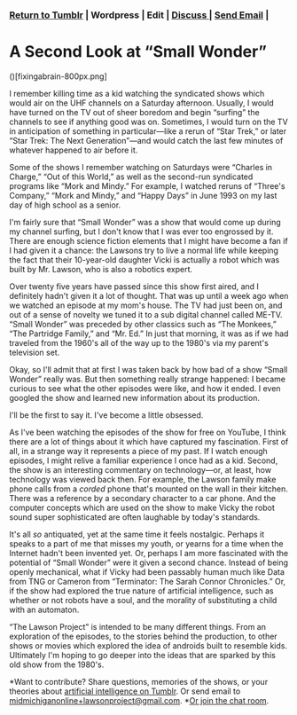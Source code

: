 ### [Return to Tumblr](http://lawsonproject.tumblr.com/) | Wordpress | Edit | [Discuss ](https://gitter.im/MidMichOnline/Lawsonproject)| [Send Email](mailto:midmichiganonline+lawsonproject@gmail.com) |

# A Second Look at “Small Wonder”

()[fixingabrain-800px.png]

I remember killing time as a kid watching the syndicated shows which would air on the UHF channels on a Saturday afternoon. Usually, I would have turned on the TV out of sheer boredom and begin “surfing” the channels to see if anything good was on. Sometimes, I would turn on the TV in anticipation of something in particular—like a rerun of “Star Trek,” or later “Star Trek: The Next Generation”—and would catch the last few minutes of whatever happened to air before it.

Some of the shows I remember watching on Saturdays were “Charles in Charge,” “Out of this World,” as well as the second-run syndicated programs like “Mork and Mindy.” For example, I watched reruns  of “Three's Company,” “Mork and Mindy,” and “Happy Days” in June 1993 on my last day of high school as a senior.

I'm fairly sure that “Small Wonder” was a show that would come up during my channel surfing, but I don't know that I was ever too engrossed by it. There are enough science fiction elements that I might have become a fan if I had given it a chance: the Lawsons try to live a normal life while keeping the fact that their 10-year-old daughter Vicki is actually a robot which was built by Mr. Lawson, who is also a robotics expert.

Over twenty five years have passed since this show first aired, and I definitely hadn't given it a lot of thought. That was up until a week ago when we watched an episode at my mom's house. The TV had just been on, and out of a sense of novelty we tuned it to a sub digital channel called ME-TV. “Small Wonder” was preceded by other classics such as “The Monkees,” “The Partridge Family,” and “Mr. Ed.” In just that morning, it was as if we had traveled from the 1960's all of the way up to the 1980's via my parent's television set.

Okay, so I'll admit that at first I was taken back by how bad of a show “Small Wonder” really was. But then something really strange happened: I became curious to see what the other episodes were like, and how it ended. I even googled the show and learned new information about its production.

I'll be the first to say it. I've become a little obsessed.

As I've been watching the episodes of the show for free on YouTube, I think there are a lot of things about it which have captured my fascination. First of all, in a strange way it represents a piece of my past. If I watch enough episodes, I might relive a familiar experience I once had as a kid. Second, the show is an interesting commentary on technology—or, at least, how technology was viewed back then. For example, the Lawson family make phone calls from a *corded* phone that's mounted on the wall in their kitchen. There was a reference by a secondary character to a car phone. And the computer concepts which are used on the show to make Vicky the robot sound super sophisticated are often laughable by today's standards.

It's all *so* antiquated, yet at the same time it feels nostalgic. Perhaps it speaks to a part of me that misses my youth, or yearns for a time when the Internet hadn't been invented yet. Or, perhaps I am more fascinated with the potential of “Small Wonder” were it given a second chance. Instead of being openly mechanical, what if Vicky had been passably human much like Data from TNG or Cameron from “Terminator: The Sarah Connor Chronicles.” Or, if the show had explored the true nature of artificial intelligence, such as whether or not robots have a soul, and the morality of substituting a child with an automaton.

“The Lawson Project” is intended to be many different things. From an exploration of the episodes, to the stories behind the production, to other shows or movies which explored the idea of androids built to resemble kids. Ultimately I'm hoping to go deeper into the ideas that are sparked by this old show from the 1980's.

*Want to contribute? Share questions, memories of the shows, or your theories about [artificial intelligence on Tumblr](http://lawsonproject.tumblr.com/submit). Or send email to [midmichiganonline+lawsonproject@gmail.com](mailto:lawsonproject@gmail.com). *[Or join the chat room](https://gitter.im/MidMichOnline/Lawsonproject?utm_source=share-link&utm_medium=link&utm_campaign=share-link).
